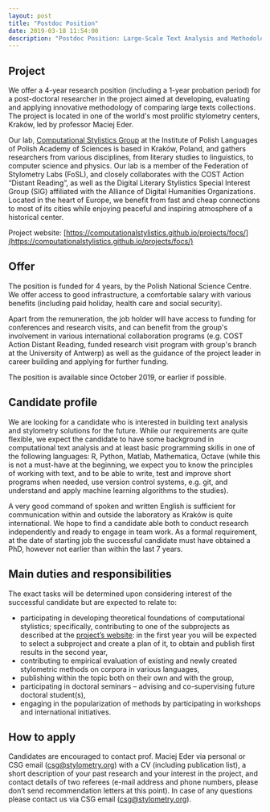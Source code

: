 ```yaml
---
layout: post
title: "Postdoc Position"
date: 2019-03-18 11:54:00
description: "Postdoc Position: Large-Scale Text Analysis and Methodological Foundations of Computational Stylistics"
---
```




## Project

We offer a 4-year research position (including a 1-year probation period) for a post-doctoral researcher in the project aimed at developing, evaluating and applying innovative methodology of comparing large texts collections. The project is located in one of the world's most prolific stylometry centers, Kraków, led by professor Maciej Eder. 

Our lab, [Computational Stylistics Group](https://computationalstylistics.github.io/) at the Institute of Polish Languages of Polish Academy of Sciences is based in Kraków, Poland, and gathers researchers from various disciplines, from literary studies to linguistics, to computer science and physics. Our lab is a member of the Federation of Stylometry Labs (FoSL), and closely collaborates with the COST Action “Distant Reading”, as well as the Digital Literary Stylistics Special Interest Group (SIG) affiliated with the Alliance of Digital Humanities Organizations. Located in the heart of Europe, we benefit from fast and cheap connections to most of its cities while enjoying peaceful and inspiring atmosphere of a historical center.

Project website: [https://computationalstylistics.github.io/projects/focs/](https://computationalstylistics.github.io/projects/focs/)



## Offer

The position is funded for 4 years, by the Polish National Science Centre. We offer access to good infrastructure, a comfortable salary with various benefits (including paid holiday, health care and social security). 

Apart from the remuneration, the job holder will have access to funding for conferences and research visits, and can benefit from the group's involvement in various international collaboration programs (e.g. COST Action Distant Reading, funded research visit program with group's branch at the University of Antwerp) as well as the guidance of the project leader in career building and applying for further funding.

The position is available since October 2019, or earlier if possible.



## Candidate profile

We are looking for a candidate who is interested in building text analysis and stylometry solutions for the future. While our requirements are quite flexible, we expect the candidate to have some background in computational text analysis and at least basic programming skills in one of the following languages: R, Python, Matlab, Mathematica, Octave (while this is not a must-have at the beginning, we expect you to know the principles of working with text, and to be able to write, test and improve short programs when needed, use version control systems, e.g. git, and understand and apply machine learning algorithms to the studies).

A very good command of spoken and written English is sufficient for communication within and outside the laboratory as Kraków is quite international. We hope to find a candidate able both to conduct research independently and ready to engage in team work.
As a formal requirement, at the date of starting job the successful candidate must have obtained a PhD, however not earlier than within the last 7 years.



## Main duties and responsibilities

The exact tasks will be determined upon considering interest of the successful candidate but are expected to relate to:

* participating in developing theoretical foundations of computational stylistics; specifically, contributing to one of the subprojects as described at the [project’s website](https://computationalstylistics.github.io/projects/focs/): in the first year you will be expected to select a subproject and create a plan of it, to obtain and publish first results in the second year,
* contributing to empirical evaluation of existing and newly created stylometric methods on corpora in various languages,
* publishing within the topic both on their own and with the group,
* participating in doctoral seminars – advising and co-supervising future doctoral student(s),
* engaging in the popularization of methods by participating in workshops and international initiatives.



## How to apply

Candidates are encouraged to contact prof. Maciej Eder via personal or CSG email (csg@stylometry.org) with a CV (including publication list), a short description of your past research and your interest in the project, and contact details of two referees (e-mail address and phone numbers, please don’t send recommendation letters at this point). In case of any questions please contact us via CSG email (csg@stylometry.org).

